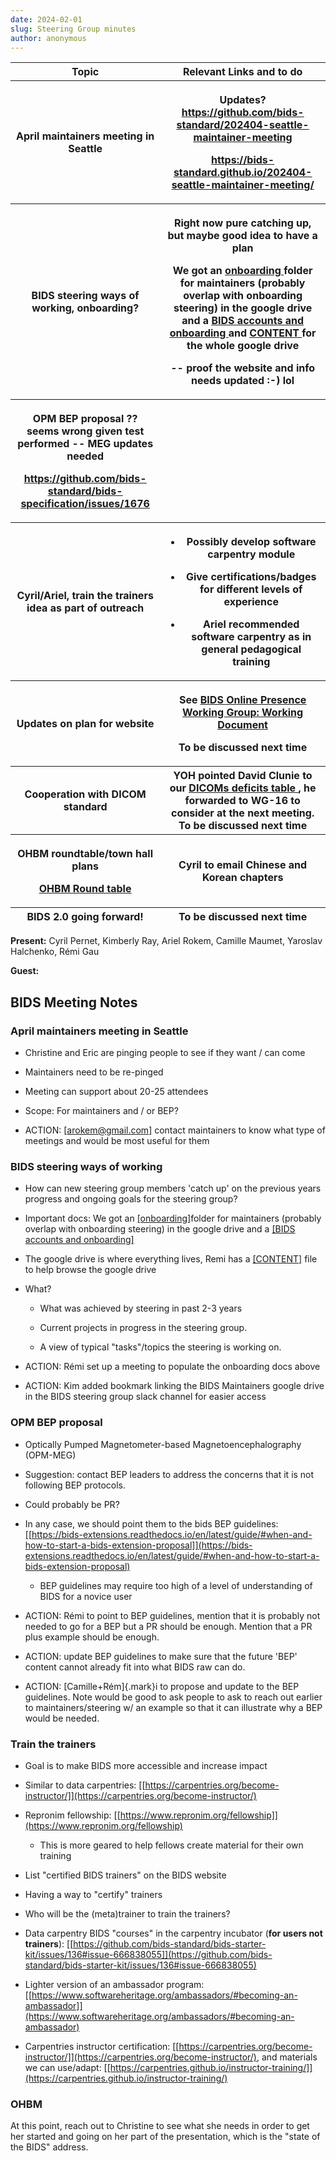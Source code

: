 ```yaml
---
date: 2024-02-01
slug: Steering Group minutes
author: anonymous
---
```


<!-- more -->

<table>
 <colgroup>
  <col style="width: 47%"/>
  <col style="width: 52%"/>
 </colgroup>
 <thead>
  <tr class="header">
   <th>
    <strong>
     Topic
    </strong>
   </th>
   <th>
    <strong>
     Relevant Links and to do
    </strong>
   </th>
  </tr>
  <tr class="odd">
   <th>
    April maintainers meeting in Seattle
   </th>
   <th>
    <p>
     Updates?
     <a href="https://github.com/bids-standard/202404-seattle-maintainer-meeting">
      <u>
       https://github.com/bids-standard/202404-seattle-maintainer-meeting
      </u>
     </a>
    </p>
    <p>
     <a href="https://bids-standard.github.io/202404-seattle-maintainer-meeting/">
      <u>
       https://bids-standard.github.io/202404-seattle-maintainer-meeting/
      </u>
     </a>
    </p>
   </th>
  </tr>
  <tr class="header">
   <th>
    BIDS steering ways of working, onboarding?
   </th>
   <th>
    <p>
     Right now pure catching up, but maybe good idea to have a
plan
    </p>
    <p>
     We got an
     <a href="https://drive.google.com/drive/folders/1yx6VWptjdv1JOe0Ybpb48iMB0bCoG_Ae?usp=drive_link">
      <u>
       onboarding
      </u>
     </a>
     folder
for maintainers (probably overlap with onboarding steering) in the
google drive and a
     <a href="https://docs.google.com/document/d/1vxUglvS_mfqIpHOFUtxYAb79zQTYMYhajc7pQfSqSl0/edit">
      <u>
       BIDS
accounts and onboarding
      </u>
     </a>
     and
     <a href="https://docs.google.com/document/d/1kNcuI-phF_N40m0Kuo9PTTD0K7atz5FOvxhYtQCR1ms/edit#heading=h.cr010sb0buzg">
      <u>
       CONTENT
      </u>
     </a>
     for
the whole google drive
    </p>
    <p>
     -- proof the website and info needs updated :-) lol
    </p>
   </th>
  </tr>
  <tr class="odd">
   <th>
    <p>
     OPM BEP proposal ?? seems wrong given test performed -- MEG
updates needed
    </p>
    <p>
     <a href="https://github.com/bids-standard/bids-specification/issues/1676">
      <u>
       https://github.com/bids-standard/bids-specification/issues/1676
      </u>
     </a>
    </p>
   </th>
   <th>
   </th>
  </tr>
  <tr class="header">
   <th>
    Cyril/Ariel, train the trainers idea as part of outreach
   </th>
   <th>
    <ul>
     <li>
      <p>
       Possibly develop software carpentry module
      </p>
     </li>
     <li>
      <p>
       Give certifications/badges for different levels of
experience
      </p>
     </li>
     <li>
      <p>
       Ariel recommended software carpentry as in general pedagogical
training
      </p>
     </li>
    </ul>
   </th>
  </tr>
  <tr class="odd">
   <th>
    Updates on plan for website
   </th>
   <th>
    <p>
     See
     <a href="https://docs.google.com/document/d/1miuxSWHcSq0CQ-aufe8Ho0IJpJOirUogCd2HNOi5FHY/edit#heading=h.li30raxumiv7">
      <u>
       BIDS
Online Presence Working Group: Working Document
      </u>
     </a>
    </p>
    <p>
     <strong>
      To be discussed next time
     </strong>
    </p>
   </th>
  </tr>
  <tr class="header">
   <th>
    Cooperation with DICOM standard
   </th>
   <th>
    YOH pointed David Clunie to our
    <a href="https://docs.google.com/spreadsheets/u/0/d/1wcal4qi2z14bSKm7lTuqyzb3FdvmCDfXHl0iMhIFeaE/edit">
     <u>
      DICOMs
deficits table
     </u>
    </a>
    , he forwarded to WG-16 to consider at the next
meeting.
    <strong>
     To be discussed next time
    </strong>
   </th>
  </tr>
  <tr class="odd">
   <th>
    <p>
     OHBM roundtable/town hall plans
    </p>
    <p>
     <a href="https://docs.google.com/document/d/1sYXI_uUmkMMZg4OqYRSOCRkb66IZ_qQJbvI-nP3Z024/edit?usp=sharing">
      <u>
       OHBM
Round table
      </u>
     </a>
    </p>
   </th>
   <th>
    Cyril to email Chinese and Korean chapters
   </th>
  </tr>
  <tr class="header">
   <th>
    BIDS 2.0 going forward!
   </th>
   <th>
    <strong>
     To be discussed next time
    </strong>
   </th>
  </tr>
 </thead>
 <tbody>
 </tbody>
</table>


**Present:** Cyril Pernet, Kimberly Ray, Ariel Rokem, Camille Maumet,
Yaroslav Halchenko, Rémi Gau

**Guest:**


## BIDS Meeting Notes

### April maintainers meeting in Seattle

-   Christine and Eric are pinging people to see if they want / can come

-   Maintainers need to be re-pinged

-   Meeting can support about 20-25 attendees

-   Scope: For maintainers and / or BEP?

-   ACTION: [[arokem@gmail.com]](mailto:arokem@gmail.com)
    contact maintainers to know what type of meetings and would be most
    useful for them

### BIDS steering ways of working

-   How can new steering group members \'catch up' on the previous years
    progress and ongoing goals for the steering group?

-   Important docs: We got an
    [[onboarding]](https://drive.google.com/drive/folders/1yx6VWptjdv1JOe0Ybpb48iMB0bCoG_Ae?usp=drive_link)folder
    for maintainers (probably overlap with onboarding steering) in the
    google drive and a [[BIDS accounts and
    onboarding]](https://docs.google.com/document/d/1vxUglvS_mfqIpHOFUtxYAb79zQTYMYhajc7pQfSqSl0/edit)

-   The google drive is where everything lives, Remi has a
    [[CONTENT]](https://docs.google.com/document/d/1kNcuI-phF_N40m0Kuo9PTTD0K7atz5FOvxhYtQCR1ms/edit#heading=h.cr010sb0buzg)
    file to help browse the google drive

-   What?

    -   What was achieved by steering in past 2-3 years

    -   Current projects in progress in the steering group.

    -   A view of typical \"tasks\"/topics the steering is working on.

-   ACTION: Rémi set up a meeting to populate the onboarding docs above

-   ACTION: Kim added bookmark linking the BIDS Maintainers google drive
    in the BIDS steering group slack channel for easier access

### OPM BEP proposal

-   Optically Pumped Magnetometer-based Magnetoencephalography (OPM-MEG)

-   Suggestion: contact BEP leaders to address the concerns that it is
    not following BEP protocols.

-   Could probably be PR?

-   In any case, we should point them to the bids BEP guidelines:
    [[https://bids-extensions.readthedocs.io/en/latest/guide/#when-and-how-to-start-a-bids-extension-proposal]](https://bids-extensions.readthedocs.io/en/latest/guide/#when-and-how-to-start-a-bids-extension-proposal)

    -   BEP guidelines may require too high of a level of understanding
        of BIDS for a novice user

-   ACTION: Rémi to point to BEP guidelines, mention that it is probably
    not needed to go for a BEP but a PR should be enough. Mention that a
    PR plus example should be enough.

-   ACTION: update BEP guidelines to make sure that the future \'BEP'
    content cannot already fit into what BIDS raw can do.

-   ACTION: [Camille+Rém]{.mark}i to propose and update to the BEP
    guidelines. Note would be good to ask people to ask to reach out
    earlier to maintainers/steering w/ an example so that it can
    illustrate why a BEP would be needed.

### Train the trainers

-   Goal is to make BIDS more accessible and increase impact

-   Similar to data carpentries:
    [[https://carpentries.org/become-instructor/]](https://carpentries.org/become-instructor/)

-   Repronim fellowship:
    [[https://www.repronim.org/fellowship]](https://www.repronim.org/fellowship)

    -   This is more geared to help fellows create material for their
        own training

-   List "certified BIDS trainers" on the BIDS website

-   Having a way to "certify" trainers

-   Who will be the (meta)trainer to train the trainers?

-   Data carpentry BIDS "courses" in the carpentry incubator (**for
    users not trainers**):
    [[https://github.com/bids-standard/bids-starter-kit/issues/136#issue-666838055]](https://github.com/bids-standard/bids-starter-kit/issues/136#issue-666838055)

-   Lighter version of an ambassador program:
    [[https://www.softwareheritage.org/ambassadors/#becoming-an-ambassador]](https://www.softwareheritage.org/ambassadors/#becoming-an-ambassador)

-   Carpentries instructor certification:
    [[https://carpentries.org/become-instructor/]](https://carpentries.org/become-instructor/),
    and materials we can use/adapt:
    [[https://carpentries.github.io/instructor-training/]](https://carpentries.github.io/instructor-training/)

### OHBM

At this point, reach out to Christine to see what she needs in order to
get her started and going on her part of the presentation, which is the
"state of the BIDS" address.
